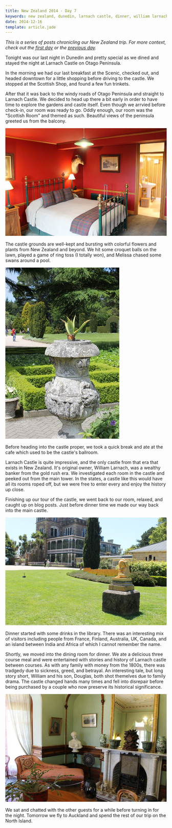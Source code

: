 ```yaml
---
title: New Zealand 2014 - Day 7
keywords: new zealand, dunedin, larnach castle, dinner, william larnach, garden
date: 2014-12-16
template: article.jade
---
```

*This is a series of posts chronicling our New Zealand trip. For more context, check out the [first day][first] or the [previous day][prev].*

Tonight was our last night in Dunedin and pretty special as we dined and stayed the night at Larnach Castle on Otago Peninsula.

In the morning we had our last breakfast at the Scenic, checked out, and headed downtown for a little shopping before driving to the castle. We stopped at the Scottish Shop, and found a few fun trinkets.

After that it was back to the windy roads of Otago Peninsula and straight to Larnach Castle. We decided to head up there a bit early in order to have time to explore the gardens and castle itself. Even though we arrvied before check-in, our room was ready to go. Oddly enough, our room was the "Scottish Room" and themed as such. Beautiful views of the peninsula greeted us from the balcony.

[![Scottish Room at Larnach Castle lodge][t3]][p3]

The castle grounds are well-kept and bursting with colorful flowers and plants from New Zealand and beyond. We hit some croquet balls on the lawn, played a game of ring toss (I totally won), and Melissa chased some swans around a pool.

[![Larnach Castle grounds, Otago Peninsula, Dunedin][t2]][p2]

Before heading into the castle proper, we took a quick break and ate at the cafe which used to be the castle's ballroom.

Larnach Castle is quite impressive, and the only castle from that era that exists in New Zealand. It's original owner, William Larnach, was a wealthy banker from the gold rush era. We investigated each room in the castle and peeked out from the main tower. In the states, a castle like this would have all its rooms roped off, but we were free to enter every and enjoy the history up close.

Finishing up our tour of the castle, we went back to our room, relaxed, and caught up on blog posts. Just before dinner time we made our way back into the main castle.

[![Larnach Castle, Otago Peninsula, Dunedin][t1]][p1]

Dinner started with some drinks in the library. There was an interesting mix of visitors including people from France, Finland, Australia, UK, Canada, and an island between India and Africa of which I cannot remember the name.

Shortly, we moved into the dining room for dinner. We ate a delicious three course meal and were entertained with stories and history of Larnach castle between courses. As with any family with money from the 1800s, there was tradgedy due to sickness, greed, and betrayal. An interesting tale, but long story short, William and his son, Douglas, both shot themelves due to family drama. The castle changed hands many times and fell into disrepair before being purchased by a couple who now preserve its historical significance.

[![Inside Larnach Castle, Otago Peninsula, Dunedin][t4]][p4]

We sat and chatted with the other guests for a while before turning in for the night. Tomorrow we fly to Auckland and spend the rest of our trip on the North Island.

[first]: /blog/new-zealand-2014-day-1/
[prev]: /blog/new-zealand-2014-day-6/
[next]: /blog/new-zealand-2014-day-8/

[p1]: /media/images/nz14/day7/larnach-castle.jpg
[t1]: /media/images/nz14/day7/thumb-larnach-castle.jpg
[p2]: /media/images/nz14/day7/larnach-grounds.jpg
[t2]: /media/images/nz14/day7/thumb-larnach-grounds.jpg
[p3]: /media/images/nz14/day7/scottish-room.jpg
[t3]: /media/images/nz14/day7/thumb-scottish-room.jpg
[p4]: /media/images/nz14/day7/larnach-inside.jpg
[t4]: /media/images/nz14/day7/thumb-larnach-inside.jpg
